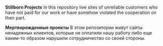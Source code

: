 **Stillborn Projects**
In this repository live sites of unreliable customers who have not paid for our work or have somehow violated the cooperation on their part.

**Мертворожденные проекты**
В этом репозитории живут сайты ненадежных клиентов, которые не оплатили нашу работу либо еще каким-то образом нарушили сотрудничество со своей стороны.
